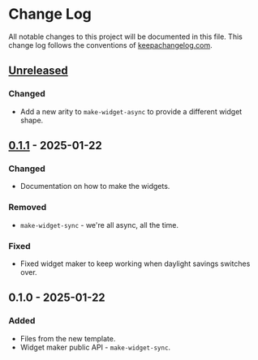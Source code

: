 # Change Log
All notable changes to this project will be documented in this file. This change log follows the conventions of [keepachangelog.com](http://keepachangelog.com/).

## [Unreleased]
### Changed
- Add a new arity to `make-widget-async` to provide a different widget shape.

## [0.1.1] - 2025-01-22
### Changed
- Documentation on how to make the widgets.

### Removed
- `make-widget-sync` - we're all async, all the time.

### Fixed
- Fixed widget maker to keep working when daylight savings switches over.

## 0.1.0 - 2025-01-22
### Added
- Files from the new template.
- Widget maker public API - `make-widget-sync`.

[Unreleased]: https://sourcehost.site/your-name/strings/compare/0.1.1...HEAD
[0.1.1]: https://sourcehost.site/your-name/strings/compare/0.1.0...0.1.1
